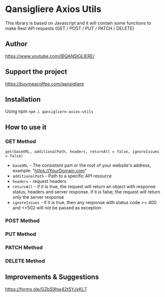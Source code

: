 # Qansigliere Axios Utils

This library is based on Javascript and it will contain some functions to make Rest API requests (GET / POST / PUT /
PATCH / DELETE)

## Author

https://www.youtube.com/@QANSIGLIERE/

## Support the project

https://buymeacoffee.com/qansigliere

## Installation

Using npm `npm i qansigliere-axios-utils`

## How to use it

### GET Method

`get(baseURL, additionalPath, headers, returnAll = false, ignoreIssues = false)`

-   `baseURL` - The consistent part or the root of your website's address, example: "https://YourDomain.com"
-   `additionalPath` - Path to a specific API resource
-   `headers` - request headers
-   `returnAll` - if it is true, the request will return an object with response status, headers and server response. if
    it is false, the request will return only the server response
-   `ignoreIssues` - if it is true, then any response with status code >= 400 and <=502 will not be passed as exception

### POST Method

### PUT Method

### PATCH Method

### DELETE Method

## Improvements & Suggestions

https://forms.gle/GZbS9hw42tSYJxKL7
